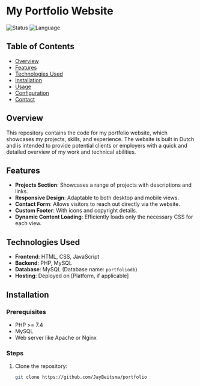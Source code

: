 # My Portfolio Website

![Status](https://img.shields.io/badge/status-deployed-brightgreen)
![Language](https://img.shields.io/badge/language-Dutch-orange)

## Table of Contents
- [Overview](#overview)
- [Features](#features)
- [Technologies Used](#technologies-used)
- [Installation](#installation)
- [Usage](#usage)
- [Configuration](#configuration)
- [Contact](#contact)

## Overview
This repository contains the code for my portfolio website, which showcases my projects, skills, and experience. The website is built in Dutch and is intended to provide potential clients or employers with a quick and detailed overview of my work and technical abilities.

## Features
- **Projects Section**: Showcases a range of projects with descriptions and links.
- **Responsive Design**: Adaptable to both desktop and mobile views.
- **Contact Form**: Allows visitors to reach out directly via the website.
- **Custom Footer**: With icons and copyright details.
- **Dynamic Content Loading**: Efficiently loads only the necessary CSS for each view.

## Technologies Used
- **Frontend**: HTML, CSS, JavaScript
- **Backend**: PHP, MySQL
- **Database**: MySQL (Database name: `portfoliodb`)
- **Hosting**: Deployed on [Platform, if applicable]

## Installation

### Prerequisites
- PHP >= 7.4
- MySQL
- Web server like Apache or Nginx

### Steps
1. Clone the repository:
   ```bash
   git clone https://github.com/JayBeitsma/portfolio
